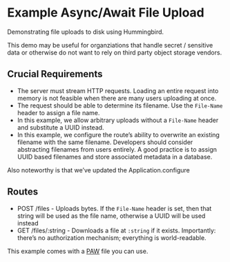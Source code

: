 # Example Async/Await File Upload

Demonstrating file uploads to disk using Hummingbird.

This demo may be useful for organziations that handle secret / sensitive data or otherwise do not want to rely on third party object storage vendors.

## Crucial Requirements

- The server must stream HTTP requests. Loading an entire request into memory is not feasible when there are many users uploading at once.
- The request should be able to determine its filename. Use the `File-Name` header to assign a file name.
- In this example, we allow arbitrary uploads without a `File-Name` header and substitute a UUID instead.
- In this example, we configure the route’s ability to overwrite an existing filename with the same filename. Developers should consider abstracting filenames from users entirely. A good practice is to assign UUID based filenames and store associated metadata in a database.

Also noteworthy is that we’ve updated the Application.configure

## Routes 

- POST /files - Uploads bytes. If the `File-Name` header is set, then that string will be used as the file name, otherwise a UUID will be used instead
- GET /files/:string - Downloads a file at `:string` if it exists. Importantly: there’s no authorization mechanism; everything is world-readable.

This example comes with a [PAW](https://paw.cloud/) file you can use.
